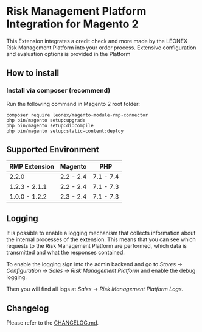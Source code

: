 Risk Management Platform Integration for Magento 2
==================================================

This Extension integrates a credit check and more made by the LEONEX Risk Management Platform into your order process. Extensive configuration and evaluation options is provided in the Platform

How to install
--------------

### Install via composer (recommend)

Run the following command in Magento 2 root folder:

```
composer require leonex/magento-module-rmp-connector
php bin/magento setup:upgrade
php bin/magento setup:di:compile
php bin/magento setup:static-content:deploy
```

Supported Environment
---------------------

| RMP Extension | Magento   | PHP       |
|---------------|-----------|-----------|
| 2.2.0         | 2.2 - 2.4 | 7.1 - 7.4 |
| 1.2.3 - 2.1.1 | 2.2 - 2.4 | 7.1 - 7.3 |
| 1.0.0 - 1.2.2 | 2.3 - 2.4 | 7.1 - 7.3 |

Logging
-------

It is possible to enable a logging mechanism that collects information about the internal
processes of the extension. This means that you can see which requests to the Risk Management
Platform are performed, which data is transmitted and what the responses contained.

To enable the logging sign into the admin backend and go to *Stores -> Configuration ->
Sales -> Risk Management Platform* and enable the debug logging.

Then you will find all logs at *Sales -> Risk Management Platform Logs*.

Changelog
---------

Please refer to the [CHANGELOG.md](CHANGELOG.md).